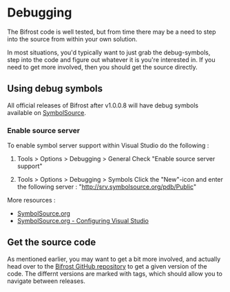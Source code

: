 # Debugging

The Bifrost code is well tested, but from time there may be a need to step into the source from within your own solution. 

In most situations, you'd typically want to just grab the debug-symbols, step into the code and figure out whatever it is you're interested in. If you need to get more involved, then you should get the source directly.


## Using debug symbols
All official releases of Bifrost after v1.0.0.8 will have debug symbols available on [SymbolSource](http://www.symbolsource.org).

### Enable source server

To enable symbol server support within Visual Studio do the following  : 

 1. Tools > Options > Debugging > General
 	Check "Enable source server support"
 
 2. Tools > Options > Debugging > Symbols
 	Click the "New"-icon and enter the following server : "http://srv.symbolsource.org/pdb/Public"


 More resources : 
  - [SymbolSource.org](http://www.symbolsource.org)
  - [SymbolSource.org - Configuring Visual Studio](http://www.symbolsource.org/)


 ## Get the source code

 As mentioned earlier, you may want to get a bit more involved, and actually head over to the [Bifrost GitHub repository](http://github.com/dolittle/Bifrost) to get a given version of the code. The differnt versions are marked with tags, which should allow you to navigate between releases.